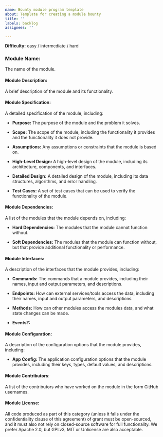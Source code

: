```yaml
---
name: Bounty module program template
about: Template for creating a module bounty
title: ''
labels: backlog
assignees: ''

---
```


**Difficulty:** easy / intermediate / hard

### Module Name: 
The name of the module.

#### Module Description: 
A brief description of the module and its functionality.

#### Module Specification: 
A detailed specification of the module, including:

- **Purpose:** The purpose of the module and the problem it solves.
    
- **Scope:** The scope of the module, including the functionality it provides and the functionality it does not provide.
    
- **Assumptions:** Any assumptions or constraints that the module is based on.
    
- **High-Level Design:** A high-level design of the module, including its architecture, components, and interfaces.
    
- **Detailed Design:** A detailed design of the module, including its data structures, algorithms, and error handling.
    
- **Test Cases:** A set of test cases that can be used to verify the functionality of the module.
    

#### Module Dependencies: 
A list of the modules that the module depends on, including:

- **Hard Dependencies:** The modules that the module cannot function without.
    
- **Soft Dependencies:** The modules that the module can function without, but that provide additional functionality or performance.
    

#### Module Interfaces:
A description of the interfaces that the module provides, including:

- **Commands:** The commands that a module provides, including their names, input and output parameters, and descriptions.
    
- **Endpoints:** How can external services/tools access the data, including their names, input and output parameters, and descriptions
    
- **Methods:** How can other modules access the modules data, and what state changes can be made.
    
- **Events?:**
    

#### Module Configuration:
A description of the configuration options that the module provides, including:

- **App Config:** The application configuration options that the module provides, including their keys, types, default values, and descriptions.
    

#### Module Contributors:
A list of the contributors who have worked on the module in the form GitHub usernames.

  
#### Module License: 
All code produced as part of this category (unless it falls under the confidentiality clause of this agreement) of grant must be open-sourced, and it must also not rely on closed-source software for full functionality. We prefer Apache 2.0, but GPLv3, MIT or Unlicense are also acceptable.
